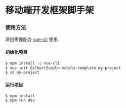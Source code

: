 # 移动端开发框架脚手架

### 使用方法

项目需要配合 [vue-cli](https://github.com/vuejs/vue-cli) 使用.

#### 初始化项目
```bash
$ npm install -g vue-cli
$ vue init GilbertSun/bh-mobile-template my-project
$ cd my-project
```

#### 运行项目

```bash
$ npm install
$ npm run dev
```
